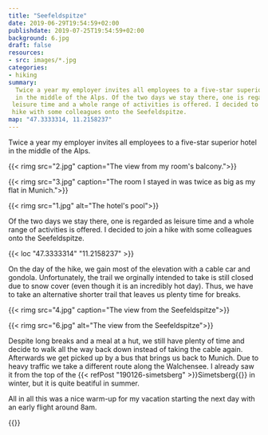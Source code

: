 ```yaml
---
title: "Seefeldspitze"
date: 2019-06-29T19:54:59+02:00
publishdate: 2019-07-25T19:54:59+02:00
background: 6.jpg
draft: false
resources:
- src: images/*.jpg
categories:
- hiking
summary:
  Twice a year my employer invites all employees to a five-star superior hotel
  in the middle of the Alps. Of the two days we stay there, one is regarded as
 leisure time and a whole range of activities is offered. I decided to join a
 hike with some colleagues onto the Seefeldspitze.
map: "47.3333314, 11.2158237"
---
```


Twice a year my employer invites all employees to a five-star superior hotel in
the middle of the Alps.

{{< rimg src="2.jpg" caption="The view from my room's balcony.">}}

{{< rimg src="3.jpg" caption="The room I stayed in was twice as big as my flat in Munich.">}}

{{< rimg src="1.jpg" alt="The hotel's pool">}}

Of the two days we stay there, one is regarded as leisure time and a whole range
of activities is offered. I decided to join a hike with some colleagues onto the
Seefeldspitze.

{{< loc "47.3333314" "11.2158237" >}}

On the day of the hike, we gain most of the elevation with a cable car and
gondola. Unfortunately, the trail we orginally intended to take is still closed
due to snow cover (even though it is an incredibly hot day). Thus, we have to
take an alternative shorter trail that leaves us plenty time for breaks.

{{< rimg src="4.jpg" caption="The view from the Seefeldspitze">}}

{{< rimg src="6.jpg" alt="The view from the Seefeldspitze">}}

Despite long breaks and a meal at a hut, we still have plenty of time and decide
to walk all the way back down instead of taking the cable again. Afterwards we
get picked up by a bus that brings us back to Munich. Due to heavy traffic we
take a different route along the Walchensee. I already saw it from the top of
the {{< refPost "190126-simetsberg" >}}Simetsberg{{</refPost>}} in winter, but it is quite
beatiful in summer.

All in all this was a nice warm-up for my vacation starting the next day with an
early flight around 8am.

{{<nextday>}}
